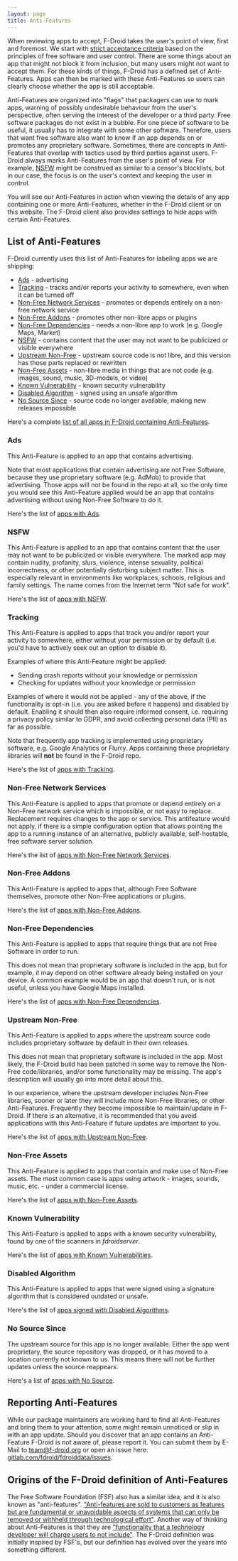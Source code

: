 ```yaml
---
layout: page
title: Anti-Features
---
```


When reviewing apps to accept, F-Droid takes the user's point of view, first and
foremost.  We start with [strict acceptance criteria](../Inclusion_Policy) based
on the principles of free software and user control.  There are some things
about an app that might not block it from inclusion, but many users might not
want to accept them.  For these kinds of things, F-Droid has a defined set of
Anti-Features.  Apps can then be marked with these Anti-Features so users can
clearly choose whether the app is still acceptable.

Anti-Features are organized into "flags" that packagers can use to mark apps,
warning of possibly undesirable behaviour from the user's perspective, often
serving the interest of the developer or a third party.  Free software packages
do not exist in a bubble.  For one piece of software to be useful, it usually
has to integrate with some other software.  Therefore, users that want free
software also want to know if an app depends on or promotes any proprietary
software.  Sometimes, there are concepts in Anti-Features that overlap with
tactics used by third parties against users.  F-Droid always marks Anti-Features
from the user's point of view.  For example, [NSFW](#NSFW) might be construed as
similar to a censor's blocklists, but in our case, the focus is on the user's
context and keeping the user in control.

You will see our Anti-Features in action when viewing the details of any app
containing one or more Anti-Features, whether in the F-Droid client or on this
website.  The F-Droid client also provides settings to hide apps with certain
Anti-Features.


## List of Anti-Features

F-Droid currently uses this list of Anti-Features for labeling apps we
are shipping:

* [Ads](#Ads) - advertising
* [Tracking](#Tracking) - tracks and/or reports your activity to somewhere, even when it can be turned off
* [Non-Free Network Services](#NonFreeNet) - promotes or depends entirely on a non-free network service
* [Non-Free Addons](#NonFreeAdd) - promotes other non-libre apps or plugins
* [Non-Free Dependencies](#NonFreeDep) - needs a non-libre app to work (e.g. Google Maps, Market)
* [NSFW](#NSFW) - contains content that the user may not want to be publicized or visible everywhere
* [Upstream Non-Free](#UpstreamNonFree) - upstream source code is not libre, and this version has those parts replaced or rewritten
* [Non-Free Assets](#NonFreeAssets) - non-libre media in things that are not code (e.g. images, sound, music, 3D-models, or video)
* [Known Vulnerability](#KnownVuln) - known security vulnerability
* [Disabled Algorithm](#DisabledAlgorithm) - signed using an unsafe algorithm
* [No Source Since](#NoSourceSince) - source code no longer available, making new releases impossible

Here's a complete [list of all apps in F-Droid containing Anti-Features](https://monitor.f-droid.org/anti-features).


### Ads<a name="Ads" />

This Anti-Feature is applied to an app that contains advertising.

Note that most applications that contain advertising are not Free Software,
because they use proprietary software (e.g. AdMob) to provide that
advertising. Those apps will not be found in the repo at all, so the only
time you would see this Anti-Feature applied would be an app that contains
advertising without using Non-Free Software to do it.

Here's the list of [apps with Ads](https://monitor.f-droid.org/anti-feature/Ads).


### NSFW<a name="NSFW" />

This Anti-Feature is applied to an app that contains content that the user may not want to be publicized or visible everywhere. The marked app may contain nudity, profanity, slurs, violence, intense sexuality, political incorrectness, or other potentially disturbing subject matter.  This is especially relevant in environments like workplaces, schools, religious and family settings. The name comes from the Internet term "Not safe for work".

Here's the list of [apps with NSFW](https://monitor.f-droid.org/anti-feature/NSFW).

### Tracking<a name="Tracking" />

This Anti-Feature is applied to apps that track you and/or report your
activity to somewhere, either without your permission or by default
(i.e. you'd have to actively seek out an option to disable it).

Examples of where this Anti-Feature might be applied:

* Sending crash reports without your knowledge or permission
* Checking for updates without your knowledge or permission

Examples of where it would not be applied - any of the above,
if the functionality is opt-in (i.e. you are asked before it happens)
and disabled by default. Enabling it should then also require informed
consent, i.e. requiring a privacy policy similar to GDPR, and avoid
collecting personal data (PII) as far as possible.

Note that frequently app tracking is implemented using proprietary software,
e.g. Google Analytics or Flurry. Apps containing these proprietary libraries
will **not** be found in the F-Droid repo.

Here's the list of [apps with Tracking](https://monitor.f-droid.org/anti-feature/Tracking).


### Non-Free Network Services<a name="NonFreeNet" />

This Anti-Feature is applied to apps that promote or depend entirely on
a Non-Free network service which is impossible, or not easy to replace.
Replacement requires changes to the app or service. This antifeature would
not apply, if there is a simple configuration option that allows pointing the
app to a running instance of an alternative, publicly available, self-hostable,
free software server solution.

Here's the list of [apps with Non-Free Network Services](https://monitor.f-droid.org/anti-feature/NonFreeNet).


### Non-Free Addons<a name="NonFreeAdd" />

This Anti-Feature is applied to apps that, although Free Software themselves,
promote other Non-Free applications or plugins.

Here's the list of [apps with Non-Free Addons](https://monitor.f-droid.org/anti-feature/NonFreeAdd).


### Non-Free Dependencies<a name="NonFreeDep" />

This Anti-Feature is applied to apps that require things
that are not Free Software in order to run.

This does not mean that proprietary software is included in the app,
but for example, it may depend on other software already being
installed on your device. A common example would be an app that doesn't
run, or is not useful, unless you have Google Maps installed.

Here's the list of [apps with Non-Free Dependencies](https://monitor.f-droid.org/anti-feature/NonFreeDep).


### Upstream Non-Free<a name="UpstreamNonFree" />

This Anti-Feature is applied to apps where the upstream source code
includes proprietary software by default in their own releases.

This does not mean that proprietary software is included in the app.
Most likely, the F-Droid build has been patched in some way to remove
the Non-Free code/libraries, and/or some functionality may be missing.
The app's description will usually go into more detail about this.

In our experience, where the upstream developer includes Non-Free libraries,
sooner or later they will include more Non-Free libraries, or other
Anti-Features. Frequently they become impossible to maintain/update in
F-Droid. If there is an alternative, it is recommended that you avoid
applications with this Anti-Feature if future updates are important to you.

Here's the list of [apps with Upstream Non-Free](https://monitor.f-droid.org/anti-feature/UpstreamNonFree).


### Non-Free Assets<a name="NonFreeAssets" />

This Anti-Feature is applied to apps that contain and make use of
Non-Free assets. The most common case is apps using artwork -
images, sounds, music, etc. - under a commercial license.

Here's the list of [apps with Non-Free Assets](https://monitor.f-droid.org/anti-feature/NonFreeAssets).


### Known Vulnerability<a name="KnownVuln" />

This Anti-Feature is applied to apps with a known security vulnerability,
found by one of the scanners in _fdroidserver_.

Here's the list of [apps with Known Vulnerabilities](https://monitor.f-droid.org/anti-feature/KnownVuln).


### Disabled Algorithm<a name="DisabledAlgorithm" />

This Anti-Feature is applied to apps that were signed using a signature
algorithm that is considered outdated or unsafe.

Here's the list of [apps signed with Disabled Algorithms](https://monitor.f-droid.org/anti-feature/DisabledAlgorithm).


### No Source Since<a name="NoSourceSince" />

The upstream source for this app is no longer available. Either the app went
proprietary, the source repository was dropped, or it has moved to a location
currently not known to us. This means there will not be further updates unless
the source reappears.

Here's a list of [apps with No Source](https://monitor.f-droid.org/anti-feature/NoSourceSince).


## Reporting Anti-Features

While our package maintainers are working hard to find all Anti-Features
and bring them to your attention, some might remain unnoticed or slip in
with an app update. Should you discover that an app contains an Anti-Feature
F-Droid is not aware of, please report it. You can submit them by E-Mail to
[team@f-droid.org](mailto:team@f-droid.org) or open an issue here:
[gitlab.com/fdroid/fdroiddata/issues](https://gitlab.com/fdroid/fdroiddata/issues).



## Origins of the F-Droid definition of Anti-Features

The Free Software Foundation (FSF) also has a similar idea, and it is also known
as "anti-features".  ["Anti-features are sold to customers as features but are
fundamental or unavoidable aspects of systems that can only be removed or
withheld through technological
effort"](https://www.fsf.org/blogs/community/antifeatures).  Another way of
thinking about Anti-Features is that they are ["functionality that a technology
developer will charge users to not
include"](https://www.fsf.org/bulletin/2007/fall/antifeatures/).  The F-Droid
definition was initially inspired by FSF's, but our definition has evolved over
the years into something different.
